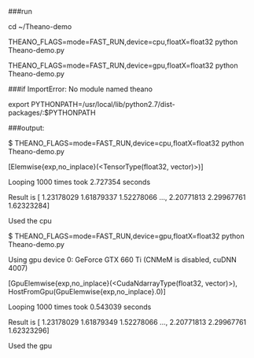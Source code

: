 ###run

cd ~/Theano-demo

THEANO_FLAGS=mode=FAST_RUN,device=cpu,floatX=float32 python Theano-demo.py

THEANO_FLAGS=mode=FAST_RUN,device=gpu,floatX=float32 python Theano-demo.py

###if ImportError: No module named theano

export PYTHONPATH=/usr/local/lib/python2.7/dist-packages/:$PYTHONPATH

###output:

$ THEANO_FLAGS=mode=FAST_RUN,device=cpu,floatX=float32 python Theano-demo.py

[Elemwise{exp,no_inplace}(<TensorType(float32, vector)>)]

Looping 1000 times took 2.727354 seconds

Result is [ 1.23178029  1.61879337  1.52278066 ...,  2.20771813  2.29967761
  1.62323284]

Used the cpu

$ THEANO_FLAGS=mode=FAST_RUN,device=gpu,floatX=float32 python Theano-demo.py

Using gpu device 0: GeForce GTX 660 Ti (CNMeM is disabled, cuDNN 4007)

[GpuElemwise{exp,no_inplace}(<CudaNdarrayType(float32, vector)>), HostFromGpu(GpuElemwise{exp,no_inplace}.0)]

Looping 1000 times took 0.543039 seconds

Result is [ 1.23178029  1.61879349  1.52278066 ...,  2.20771813  2.29967761
  1.62323296]

Used the gpu

